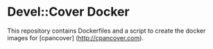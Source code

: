 Devel::Cover Docker
===================

This repository contains Dockerfiles and a script to create the docker images
for [cpancover] (http://cpancover.com).
